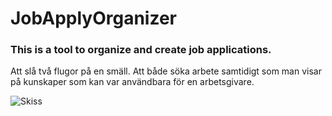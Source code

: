 # JobApplyOrganizer
### This is a tool to organize and create job applications.

Att slå två flugor på en smäll. Att både söka arbete samtidigt som man visar på kunskaper som kan var användbara för en arbetsgivare.

![Skiss]([http://url/to/img.png](https://github.com/KarlqvistLars/JobApplyOrganizer/Pictures/20241003_100144.jpg))
